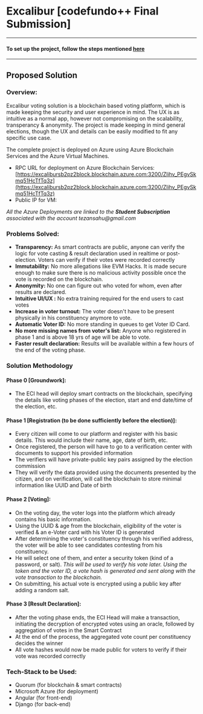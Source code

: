 # Excalibur [codefundo++ Final Submission]

***
#### To set up the project, follow the steps mentioned [here](excalibur_setup.md)

***



## Proposed Solution

### Overview:
Excalibur voting solution is a blockchain based voting platform, which is made keeping the security and user experience in mind. The UX is as intuitive as a normal app, however not compromising on the scalability, transperancy & anonymity. The project is made keeping in mind general elections, though the UX and details can be easily modified to fit any specific use case.

The complete project is deployed on Azure using Azure Blockchain Services and the Azure Virtual Machines.

- RPC URL for deployment on Azure Blockchain Services: [https://excalibursb2pz2block.blockchain.azure.com:3200/Zlihv_PEgvSkmq51HcTfTq3z](https://excalibursb2pz2block.blockchain.azure.com:3200/Zlihv_PEgvSkmq51HcTfTq3z)
- Public IP for VM: 

_All the Azure Deployments are linked to the __Student Subscription__ associated with the account tezansahu@gmail.com_

### Problems Solved:

- __Transparency:__ As smart contracts are public, anyone can verify the logic for vote casting & result declaration used in realtime or post-election. Voters can verify if their votes were recorded correctly
- __Immutability:__ No more allegations like EVM Hacks. It is made secure enough to make sure there is no malicious activity possible once the vote is recorded on the blockchain.
- __Anonymity:__  No one can figure out who voted for whom, even after results are declared.
- __Intuitive UI/UX :__ No extra training required for the end users to cast votes
- __Increase in voter turnout:__ The voter doesn't have to be present physically in his constituency anymore to vote.
- __Automatic Voter ID:__ No more standing in queues to get Voter ID Card.
- __No more missing names from voter's list:__ Anyone who registered in phase 1 and is above 18 yrs of age will be able to vote.
- __Faster result declaration:__ Results will be available within a few hours of the end of the voting phase.

### Solution Methodology

#### Phase 0 [Groundwork]:

- The ECI head will deploy smart contracts on the blockchain, specifying the details like voting phases of the election, start and end date/time of the election, etc.

#### Phase 1 [Registration (to be done sufficiently before the election)]:

- Every citizen will come to our platform and register with his basic details. This would include their name, age, date of birth, etc.
- Once registered, the person will have to go to a verification center with documents to support his provided information
- The verifiers will have private-public key pairs assigned by the election commission
- They will verify the data provided using the documents presented by the citizen, and on verification, will call the blockchain to store minimal information like UUID and Date of birth

#### Phase 2 [Voting]:

- On the voting day, the voter logs into the platform which already contains his basic information.
- Using the UUID & age from the blockchain, eligibility of the voter is verified & an e-Voter card with his Voter ID is generated
- After determining the voter's constituency through his verified address, the voter will be able to see candidates contesting from his constituency.
- He will select one of them, and enter a security token (kind of a password, or salt).
  *This will be used to verify his vote later. Using the token and the voter ID, a vote hash is generated and sent along with the vote transaction to the blockchain.*
- On submitting, his actual vote is encrypted using a public key after adding a random salt.

#### Phase 3 [Result Declaration]:
- After the voting phase ends, the ECI Head will make a transaction, initiating the decryption of encrypted votes using an oracle, followed by aggregation of votes in the Smart Contract
- At the end of the process, the aggregated vote count per constituency decides the winner
- All vote hashes would now be made public for voters to verify if their vote was recorded correctly


### Tech-Stack to be Used:
- Quorum (for blockchain & smart contracts)
- Microsoft Azure (for deployment)
- Angular (for front-end)
- Django (for back-end) 
